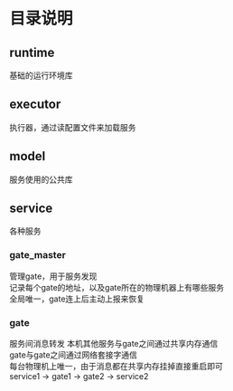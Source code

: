 ﻿# 目录说明

## runtime
基础的运行环境库

## executor
执行器，通过读配置文件来加载服务

## model
服务使用的公共库


## service
各种服务

### gate_master
管理gate，用于服务发现  
记录每个gate的地址，以及gate所在的物理机器上有哪些服务  
全局唯一，gate连上后主动上报来恢复  

### gate
服务间消息转发
本机其他服务与gate之间通过共享内存通信  
gate与gate之间通过网络套接字通信  
每台物理机上唯一，由于消息都在共享内存挂掉直接重启即可  
service1 -> gate1 -> gate2 -> service2



